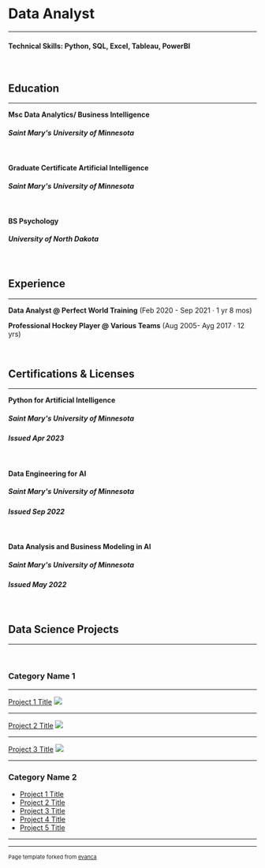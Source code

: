 # Data Analyst
---
#### Technical Skills: Python, SQL, Excel, Tableau, PowerBI
<br>

## Education 
---

**Msc Data Analytics/ Business Intelligence**
##### Saint Mary's University of Minnesota 
<br>

**Graduate Certificate Artificial Intelligence**
##### Saint Mary's University of Minnesota
<br>

**BS Psychology**
##### University of North Dakota

<br>

## Experience
---

**Data Analyst @ Perfect World Training**
(Feb 2020 - Sep 2021 · 1 yr 8 mos)

**Professional Hockey Player @ Various Teams** 
(Aug 2005- Ayg 2017 · 12 yrs)


<br>

## Certifications & Licenses
---

**Python for Artificial Intelligence**
##### Saint Mary's University of Minnesota
##### Issued Apr 2023
<br>

**Data Engineering for AI**
##### Saint Mary's University of Minnesota
##### Issued Sep 2022
<br>

**Data Analysis and Business Modeling in AI**
##### Saint Mary's University of Minnesota
##### Issued May 2022

<br>

## Data Science Projects
---
<br>

### Category Name 1 
---

[Project 1 Title](/sample_page)
<img src="images/dummy_thumbnail.jpg?raw=true"/>

---
[Project 2 Title](/pdf/sample_presentation.pdf)
<img src="images/dummy_thumbnail.jpg?raw=true"/>

---
[Project 3 Title](http://example.com/)
<img src="images/dummy_thumbnail.jpg?raw=true"/>

---

### Category Name 2

- [Project 1 Title](http://example.com/)
- [Project 2 Title](http://example.com/)
- [Project 3 Title](http://example.com/)
- [Project 4 Title](http://example.com/)
- [Project 5 Title](http://example.com/)

---




---
<p style="font-size:11px">Page template forked from <a href="https://github.com/evanca/quick-portfolio">evanca</a></p>
<!-- Remove above link if you don't want to attibute -->
